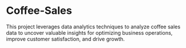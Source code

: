 # Coffee-Sales
This project leverages data analytics techniques to analyze coffee sales data to uncover valuable insights for optimizing business operations, improve customer satisfaction, and drive growth. 
